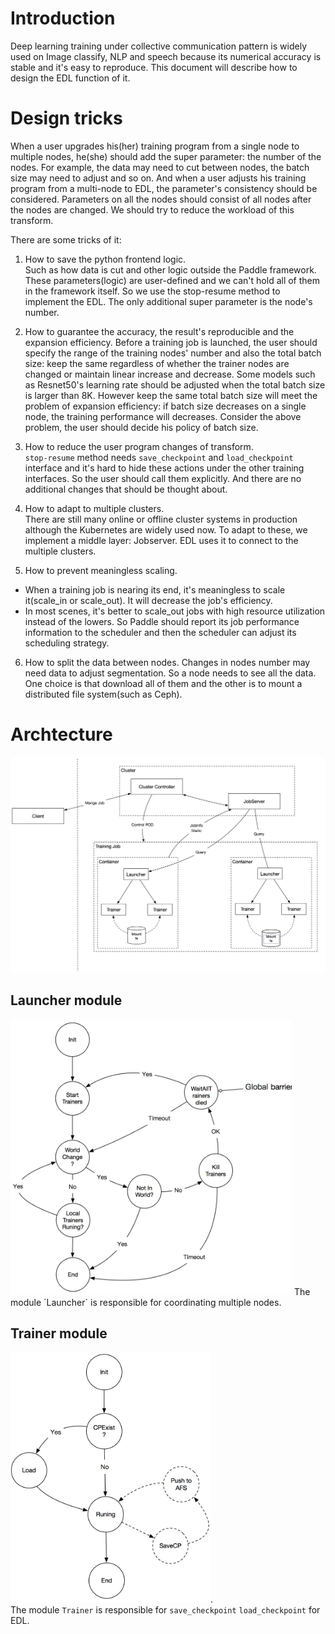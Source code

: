 # Introduction
Deep learning training under collective communication pattern is widely used on Image classify, NLP and speech because its numerical accuracy is stable and it's easy to reproduce.
This document will describe how to design the EDL function of it.

# Design tricks
When a user upgrades his(her) training program from a single node to multiple nodes, he(she) should add the super parameter: the number of the nodes. For example, the data may need to cut between nodes, the batch size may need to adjust and so on.
And when a user adjusts his training program from a multi-node to EDL, the parameter's consistency should be considered. Parameters on all the nodes should consist of all nodes after the nodes are changed. We should try to reduce the workload of this transform.

There are some tricks of it:

1. How to save the python frontend logic.  
Such as how data is cut and other logic outside the Paddle framework. These parameters(logic) are user-defined and we can't hold all of them in the framework itself. So we use the stop-resume method to implement the EDL. The only additional super parameter is the node's number.

2. How to guarantee the accuracy, the result's reproducible and the expansion efficiency.
Before a training job is launched, the user should specify the range of the training nodes' number and also the total batch size: keep the same regardless of whether the trainer nodes are changed or maintain linear increase and decrease. Some models such as Resnet50's learning rate should be adjusted when the total batch size is larger than 8K.
However keep the same total batch size will meet the problem of expansion efficiency: if batch size decreases on a single node, the training performance will decreases.
Consider the above problem, the user should decide his policy of batch size.

3. How to reduce the user program changes of transform.  
`stop-resume` method needs `save_checkpoint` and `load_checkpoint` interface and it's hard to hide these actions under the other training interfaces. So the user should call them explicitly.
And there are no additional changes that should be thought about.

4. How to adapt to multiple clusters.  
There are still many online or offline cluster systems in production although the Kubernetes are widely used now. To adapt to these, we implement a middle layer: Jobserver. EDL uses it to connect to the multiple clusters.

5. How to prevent meaningless scaling.  
  - When a training job is nearing its end, it's meaningless to scale it(scale_in or scale_out). It will decrease the job's efficiency.
  - In most scenes, it's better to scale_out jobs with high resource utilization instead of the lowers.
So Paddle should report its job performance information to the scheduler and then the scheduler can adjust its scheduling strategy.

6. How to split the data between nodes.
Changes in nodes number may need data to adjust segmentation. So a node needs to see all the data. One choice is that download all of them and the other is to mount a distributed file system(such as Ceph).

# Archtecture
<img src="images/edl-arch.png" width="750">

## Launcher module
<img src="images/launcher.png" width="450">  
The module `Launcher` is responsible for coordinating multiple nodes.

## Trainer module
<img src="images/trainer.png" width="320">.  
The module `Trainer` is responsible for `save_checkpoint` `load_checkpoint` for EDL.
